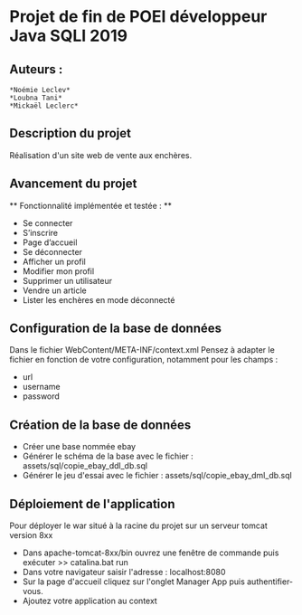 # Projet de fin de POEI développeur Java SQLI 2019

## Auteurs :
    *Noémie Leclev*
    *Loubna Tani*
    *Mickaël Leclerc*
    
## Description du projet
Réalisation d'un site web de vente aux enchères.
    
## Avancement du projet
** Fonctionnalité implémentée et testée : **
* Se connecter
* S’inscrire
* Page d’accueil
* Se déconnecter
* Afficher un profil
* Modifier mon profil
* Supprimer un utilisateur
* Vendre un article
* Lister les enchères en mode déconnecté

## Configuration de la base de données

Dans le fichier WebContent/META-INF/context.xml
Pensez à adapter le fichier en fonction de votre configuration, notamment pour les champs :
* url
* username
* password

## Création de la base de données
* Créer une base nommée ebay
* Générer le schéma de la base avec le fichier : assets/sql/copie_ebay_ddl_db.sql
* Générer le jeu d'essai avec le fichier : assets/sql/copie_ebay_dml_db.sql

## Déploiement de l'application
Pour déployer le war situé à la racine du projet sur un serveur tomcat version 8xx
* Dans apache-tomcat-8xx/bin
ouvrez une fenêtre de commande puis exécuter >> catalina.bat run
* Dans votre navigateur saisir l'adresse : localhost:8080
* Sur la page d'accueil cliquez sur l'onglet Manager App puis authentifier-vous.
* Ajoutez votre application au context






 
